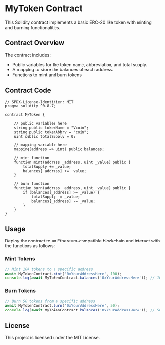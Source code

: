 # MyToken Contract

This Solidity contract implements a basic ERC-20 like token with minting and burning functionalities.

## Contract Overview

The contract includes:
- Public variables for the token name, abbreviation, and total supply.
- A mapping to store the balances of each address.
- Functions to mint and burn tokens.

## Contract Code

```solidity
// SPDX-License-Identifier: MIT
pragma solidity ^0.8.7;

contract MyToken {

    // public variables here
    string public tokenName = "Vcoin";
    string public tokenAbbrv = "coin";
    uint public totalSupply = 0;

    // mapping variable here
    mapping(address => uint) public balances;

    // mint function
    function mint(address _address, uint _value) public {
        totalSupply += _value;
        balances[_address] += _value;
    }

    // burn function
    function burn(address _address, uint _value) public {
        if (balances[_address] >= _value) {
            totalSupply -= _value;
            balances[_address] -= _value;
        }
    }
}
```

## Usage

Deploy the contract to an Ethereum-compatible blockchain and interact with the functions as follows:

### Mint Tokens

```javascript
// Mint 100 tokens to a specific address
await MyTokenContract.mint('0xYourAddressHere', 100);
console.log(await MyTokenContract.balances('0xYourAddressHere')); // 100
```

### Burn Tokens

```javascript
// Burn 50 tokens from a specific address
await MyTokenContract.burn('0xYourAddressHere', 50);
console.log(await MyTokenContract.balances('0xYourAddressHere')); // 50
```

## License

This project is licensed under the MIT License.
